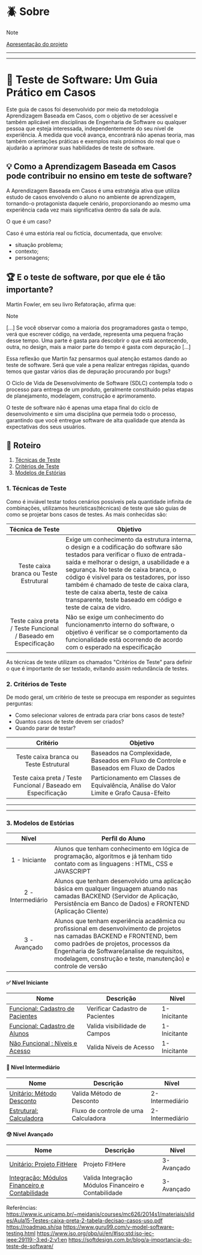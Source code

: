 # :beetle: Sobre
> [!NOTE]
> [Apresentação do projeto](SOBRE.md)   

-----------------------------------------------------------------------------------------------------------------------------------------------------------------------------------------------
-----------------------------------------------------------------------------------------------------------------------------------------------------------------------------------------------

# :rocket: Teste de Software: Um Guia Prático em Casos 

Este guia de casos foi desenvolvido por meio da metodologia Aprendizagem Baseada em Casos, com o objetivo de ser acessível e também aplicável em disciplinas de Engenharia de Software
ou qualquer pessoa que esteja interessada, independentemente do seu nível de experiência. À medida que você avança, encontrará não apenas teoria, mas também orientações práticas e 
exemplos mais próximos do real que o ajudarão a aprimorar suas habilidades de teste de software.

## :bulb: Como a Aprendizagem Baseada em Casos pode contribuir no ensino em teste de software?

A Aprendizagem Baseada em Casos é uma estratégia ativa que utiliza estudo de casos envolvendo o aluno no ambiente de aprendizagem, tornando-o protagonista daquele cenário, 
proporcionando ao mesmo uma experiência cada vez mais significativa dentro da sala de aula.

O que é um caso?

Caso é uma estória real ou fictícia, documentada, que envolve:

  - situação problema;
  - contexto;
  - personagens;

## :trophy: E o teste de software, por que ele é tão importante?

Martin Fowler, em seu livro Refatoração, afirma que:

> [!NOTE]
>  [...]
 Se você observar como a maioria dos programadores gasta o tempo, verá que escrever código, na verdade, representa uma pequena fração desse tempo.
> Uma parte é gasta para descobrir o que está acontecendo, outra, no design, mais a maior parte do tempo é gasta com depuração [...]

Essa reflexão que Martin faz pensarmos qual atenção estamos dando ao teste de software.
Será que vale a pena realizar entregas rápidas, quando temos que gastar vários dias de depuração procurando por bugs?

O Ciclo de Vida de Desenvolvimento de Software (SDLC) contempla todo o processo para entrega de um produto, geralmente constituído pelas etapas de
planejamento, modelagem, construção e aprimoramento. 

O teste de software não é apenas uma etapa final do ciclo de desenvolvimento e sim uma disciplina que permeia todo o processo, garantindo que você entregue 
software de alta qualidade que atenda às expectativas dos seus usuários. 

## :dart: Roteiro 

1. [Técnicas de Teste](#tecnicateste)
2. [Critérios de Teste](#criterioteste)   
3. [Modelos de Estórias](#casos)

### 1. Técnicas de Teste <a name="tecnicateste"></a>
Como é inviável testar todos cenários possíveis pela quantidade infinita de combinações, utilizamos heurísticas(técnicas) de teste que são guias de como se projetar bons casos de testes.
As mais conhecidas são:

| Técnica de Teste | Objetivo                                                                                                                                                                         |
| :--:    | ------------------------------------------------------------------------------------------------------------------------------------------------------------------------------------------|
|  Teste caixa branca ou Teste Estrutural                          | Exige um conhecimento da estrutura interna, o design e a codificação do software são testados para verificar o fluxo de entrada-saída e melhorar o design, a usabilidade e a segurança. No teste de caixa branca, o código é visível para os testadores, por isso também é chamado de teste de caixa clara, teste de caixa aberta, teste de caixa transparente, teste baseado em código e teste de caixa de vidro.                                                                                                         |
|  Teste caixa preta / Teste Funcional / Baseado em Especificação  | Não se exige um conhecimento do funcionamenrto interno do software, o objetivo é verificar se o comportamento da funcionalidade está ocorrendo de acordo com o esperado na especificação                                                                                                                               |

As técnicas de teste utilizam os chamados "Critérios de Teste" para definir o que é importante de ser testado, evitando assim redundância de testes.

### 2. Critérios de Teste <a name="criterioteste"></a>

De modo geral, um critério de teste se preocupa em responder as seguintes perguntas:

- Como selecionar valores de entrada para criar bons casos de teste?
- Quantos casos de teste devem ser criados?
- Quando parar de testar?

| Critério | Objetivo                                                                                                                                                                        |
| :--:    | ---------------------------------------------------------------------------------------------------------------------------------------------------------------------------------|
|  Teste caixa branca ou Teste Estrutural                          | Baseados na Complexidade, Baseados em Fluxo de Controle e Baseados em Fluxo de Dados          |
|  Teste caixa preta / Teste Funcional / Baseado em Especificação  |  Particionamento em Classes de Equivalência, Análise do Valor Limite e Grafo Causa-Efeito |

-----------------------------------------------------------------------------------------------------------------------------------------------------------------------------------------------
-----------------------------------------------------------------------------------------------------------------------------------------------------------------------------------------------

### 3. Modelos de Estórias <a name="casos"></a>

| Nível |   Perfil do Aluno                                                                                                                                                                    |
| :--:    | ---------------------------------------------------------------------------------------------------------------------------------------------------------------------------------  |
|  1 - Iniciante     | Alunos que tenham conhecimento em lógica de programação, algoritmos e já tenham tido contato com as linguagens : HTML, CSS e JAVASCRIPT                                 |
|  2 - Intermediário | Alunos que tenham desenvolvido uma aplicação básica em qualquer linguagem atuando nas camadas BACKEND (Servidor de Aplicação, Persistência em Banco de Dados) e FRONTEND (Aplicação Cliente)|
|  3 - Avançado      | Alunos que tenham experiência acadêmica ou profissional em desenvolvimento de projetos nas camadas BACKEND e FRONTEND, bem como padrões de projetos, processos da Engenharia de Software(analise de requisitos, modelagem, construção e teste, manutenção) e controle de versão                                                                                                 |

#### :white_check_mark: Nível Iniciante

| Nome                                                                              | Descrição                                                  | Nível        |
| --------------------------------------------------------------------------------- | ---------------------------------------------------------- | ------------ |
| [ Funcional: Cadastro de Pacientes](./funcional/)                                 | Verificar Cadastro de Pacientes                            | 1-Inicitante |
| [ Funcional: Cadastro de Alunos](./funcional/)                                    | Valida visibilidade de Campos                              | 1-Inicitante |
| [ Não Funcional : Níveis e Acesso](./nao_funcional/)                              | Valida Níveis de Acesso                                    | 1-Inicitante |

#### :muscle: Nível Intermediário 

| Nome                                                                              | Descrição                                                  | Nível           |
| --------------------------------------------------------------------------------- | ---------------------------------------------------------- | ----------------|
| [ Unitário: Método Desconto](./unitario/)                                         | Valida Método de Desconto                                  | 2-Intermediário |
| [ Estrutural: Calculadora](./estrutural/)                                         | Fluxo de controle de uma Calculadora                       | 2-Intermediário |

#### :cold_sweat: Nível Avançado 

| Nome                                                                              | Descrição                                                  | Nível      |
| --------------------------------------------------------------------------------- | ---------------------------------------------------------- | -----------|
| [ Unitário: Projeto FitHere](./unitario/)                                         | Projeto FitHere                                            | 3-Avançado |
| [Integração: Módulos Financeiro e Contabilidade](./integracao/)                   | Valida Integração  Módulos Financeiro e Contabilidade      | 3-Avançado |






Referências:
https://www.ic.unicamp.br/~meidanis/courses/mc626/2014s1/materiais/slides/Aula15-Testes-caixa-preta-2-tabela-decisao-casos-uso.pdf
https://roadmap.sh/qa
https://www.guru99.com/v-model-software-testing.html
https://www.iso.org/obp/ui/en/#iso:std:iso-iec-ieee:29119:-3:ed-2:v1:en
https://softdesign.com.br/blog/a-importancia-do-teste-de-software/
